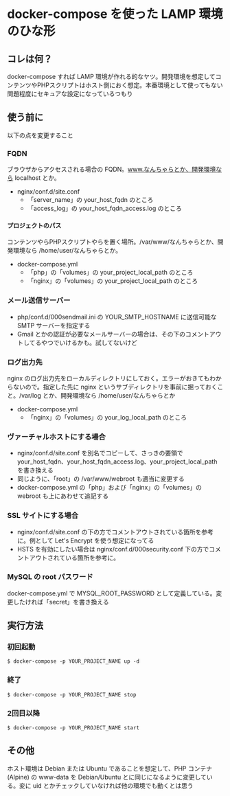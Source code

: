 # docker-compose を使った LAMP 環境のひな形

## コレは何？

docker-compose すれば LAMP 環境が作れる的なヤツ。開発環境を想定してコンテンツやPHPスクリプトはホスト側におく想定。本番環境として使ってもない問題程度にセキュアな設定になっているつもり

## 使う前に

以下の点を変更すること

### FQDN

ブラウザからアクセスされる場合の FQDN。www.なんちゃらとか、開発環境なら localhost とか。

* nginx/conf.d/site.conf
  * 「server_name」の your_host_fqdn のところ
  * 「access_log」の your_host_fqdn_access.log のところ

#### プロジェクトのパス

コンテンツやらPHPスクリプトやらを置く場所。/var/www/なんちゃらとか、開発環境なら /home/user/なんちゃらとか。

* docker-compose.yml
  * 「php」の「volumes」の your_project_local_path のところ
  * 「nginx」の「volumes」の your_project_local_path のところ

### メール送信サーバー
* php/conf.d/000sendmail.ini の YOUR_SMTP_HOSTNAME に送信可能な SMTP サーバーを指定する
* Gmail とかの認証が必要なメールサーバーの場合は、その下のコメントアウトしてるやつでいけるかも。試してないけど

### ログ出力先

nginx のログ出力先をローカルディレクトリにしておく。エラーがおきてもわからないので。指定した先に nginx というサブディレクトリを事前に掘っておくこと。/var/log とか、開発環境なら /home/user/なんちゃらとか

* docker-compose.yml
  * 「nginx」の「volumes」の your_log_local_path のところ


### ヴァーチャルホストにする場合

* nginx/conf.d/site.conf を別名でコピーして、さっきの要領で your_host_fqdn、your_host_fqdn_access.log、your_project_local_path を書き換える
* 同じように、「root」の /var/www/webroot も適当に変更する
* docker-compose.yml の「php」および「nginx」の「volumes」の webroot も上にあわせて追記する

### SSL サイトにする場合

* nginx/conf.d/site.conf の下の方でコメントアウトされている箇所を参考に。例として Let's Encrypt を使う想定になってる
* HSTS を有効にしたい場合は nginx/conf.d/000security.conf 下の方でコメントアウトされている箇所を参考に。

### MySQL の root パスワード

docker-compose.yml で MYSQL_ROOT_PASSWORD として定義している。変更したければ「secret」を書き換える

## 実行方法

### 初回起動

````
$ docker-compose -p YOUR_PROJECT_NAME up -d
````

### 終了

````
$ docker-compose -p YOUR_PROJECT_NAME stop
````

### 2回目以降

````
$ docker-compose -p YOUR_PROJECT_NAME start
````

## その他

ホスト環境は Debian または Ubuntu であることを想定して、PHP コンテナ (Alpine) の www-data を Debian/Ubuntu とに同じになるように変更している。変に uid とかチェックしていなければ他の環境でも動くとは思う
